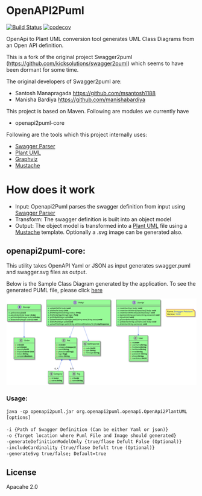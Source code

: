 # OpenAPI2Puml

[![Build Status](https://api.travis-ci.com/openapi2puml/openapi2puml.svg?branch=master)](https://travis-ci.com/openapi2puml/openapi2puml)
[![codecov](https://codecov.io/gh/openapi2puml/openapi2puml/branch/master/graph/badge.svg)](https://codecov.io/gh/openapi2puml/openapi2puml)

OpenApi to Plant UML conversion tool generates UML Class Diagrams from an Open API definition.

This is a fork of the original project Swagger2puml (https://github.com/kicksolutions/swagger2puml) which seems to have been dormant for some time.

The original developers of Swagger2puml are:
- Santosh Manapragada https://github.com/msantosh1188
- Manisha Bardiya https://github.com/manishabardiya

This project is based on Maven.
Following are modules we currently have 

- openapi2puml-core

Following are the tools which this project internally uses:

- [Swagger Parser]
- [Plant UML]
- [Graphviz]
- [Mustache]

# How does it work

- Input: Openapi2Puml parses the swagger definition from input using [Swagger Parser] 
- Transform: The swagger definition is built into an object model 
- Output: The object model is transformed into a [Plant UML] file using a [Mustache] template. Optionally a .svg 
image can be generated also. 


## openapi2puml-core: 

This utility takes OpenAPI Yaml or JSON as input generates swagger.puml and swagger.svg files as output.

Below is the Sample Class Diagram generated by the application.
To see the generated PUML file, please click [here](examples/swagger.puml)

![Swagger-Class-Diagram-Sample](examples/swagger.svg)

### Usage:

```
java -cp openapi2puml.jar org.openapi2puml.openapi.OpenApi2PlantUML [options]

-i {Path of Swagger Definition (Can be either Yaml or json)}
-o {Target location where Puml File and Image should generated}
-generateDefinitionModelOnly {true/flase Defult False (Optional)}
-includeCardinality {true/flase Defult true (Optional)}
-generateSvg true/false; Default=true 

```

License
----

Apacahe 2.0

[Plant UML]: <https://github.com/plantuml/plantuml>
[Swagger]: <https://swagger.io/>
[Swagger Parser]: <https://github.com/swagger-api/swagger-parser>
[Graphviz]: <https://graphviz.gitlab.io/>
[Mustache]: <https://github.com/spullara/mustache.java>
